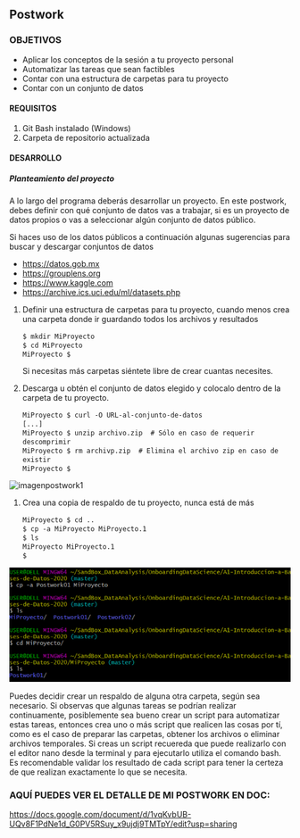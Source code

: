 ## Postwork

### OBJETIVOS

- Aplicar los conceptos de la sesión a tu proyecto personal
- Automatizar las tareas que sean factibles
- Contar con una estructura de carpetas para tu proyecto
- Contar con un conjunto de datos

#### REQUISITOS

1. Git Bash instalado (Windows)
2. Carpeta de repositorio actualizada


#### DESARROLLO

##### Planteamiento del proyecto

A lo largo del programa deberás desarrollar un proyecto. En este postwork, debes definir con qué conjunto de datos vas a trabajar, si es un proyecto de datos propios o vas a seleccionar algún conjunto de datos público.

Si haces uso de los datos públicos a continuación algunas sugerencias para buscar y descargar conjuntos de datos
   - https://datos.gob.mx
   - https://grouplens.org
   - https://www.kaggle.com
   - https://archive.ics.uci.edu/ml/datasets.php


1. Definir una estructura de carpetas para tu proyecto, cuando menos crea una carpeta donde ir guardando todos los archivos y resultados
   ```console
   $ mkdir MiProyecto
   $ cd MiProyecto
   MiProyecto $
   ```
   Si necesitas más carpetas siéntete libre de crear cuantas necesites.

1. Descarga u obtén el conjunto de datos elegido y colocalo dentro de la carpeta de tu proyecto.
   ```console
   MiProyecto $ curl -O URL-al-conjunto-de-datos
   [...]
   MiProyecto $ unzip archivo.zip  # Sólo en caso de requerir descomprimir
   MiProyecto $ rm archivp.zip  # Elimina el archivo zip en caso de existir
   MiProyecto $

![imagenpostwork1](screenshots/postwork1.png)

1. Crea una copia de respaldo de tu proyecto, nunca está de más
   ```console
   MiProyecto $ cd ..
   $ cp -a MiProyecto MiProyecto.1
   $ ls
   MiProyecto MiProyecto.1
   $
   ```

![imagenpostwork1](screenshots/postwork01-02.png)

Puedes decidir crear un respaldo de alguna otra carpeta, según sea necesario.
Si observas que algunas tareas se podrían realizar continuamente, posiblemente sea bueno crear un script para automatizar estas tareas, entonces crea uno o más script que realicen las cosas por tí, como es el caso de preparar las carpetas, obtener los archivos o eliminar archivos temporales.
Si creas un script recuereda que puede realizarlo con el editor nano desde la terminal y para ejecutarlo utiliza el comando bash.
Es recomendable validar los resultado de cada script para tener la certeza de que realizan exactamente lo que se necesita.

### AQUÍ PUEDES VER EL DETALLE DE MI POSTWORK EN DOC: 
https://docs.google.com/document/d/1vqKvbUB-UQv8F1PdNe1d_G0PV5RSuy_x9ujdj9TMTpY/edit?usp=sharing

